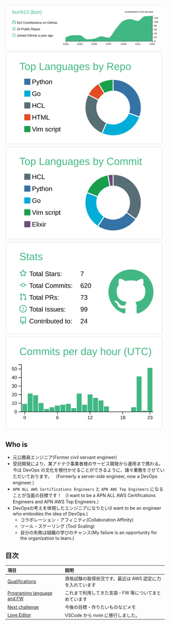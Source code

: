 [![](https://raw.githubusercontent.com/bun913/bun913/main/profile-summary-card-output/vue/0-profile-details.svg)](https://github.com/bun913/github-profile-summary-cards)
[![](https://raw.githubusercontent.com/bun913/bun913/main/profile-summary-card-output/vue/1-repos-per-language.svg)](https://github.com/bun913/github-profile-summary-cards) [![](https://raw.githubusercontent.com/bun913/bun913/main/profile-summary-card-output/vue/2-most-commit-language.svg)](https://github.com/bun913/github-profile-summary-cards)
[![](https://raw.githubusercontent.com/bun913/bun913/main/profile-summary-card-output/vue/3-stats.svg)](https://github.com/bun913/github-profile-summary-cards) [![](https://raw.githubusercontent.com/bun913/bun913/main/profile-summary-card-output/vue/4-productive-time.svg)](https://github.com/bun913/github-profile-summary-cards)

## Who is

- 元公務員エンジニア(Former civil servant engineer)
- 受託開発により、某アドテク事業者様のサービス開発から運用まで携わる。今は DevOps の文化を根付かせることができるように、諸々業務をさせていただいております。
  （Formerly a server-side engineer, now a DevOps engineer.）
- `APN ALL AWS Certifications Engineers` と `APN AWS Top Engineers` になることが当面の目標です！
  （I want to be a APN ALL AWS Certifications Engineers and APN AWS Top Engineers.）
- DevOpsの考えを体現したエンジニアになりたい(I want to be an engineer who embodies the idea of DevOps.)
  - コラボレーション・アフィニティ(Collaboration Affinity)
  - ツール・スケーリング (Tool Scaling)
  - 自分の失敗は組織の学びのチャンス(My failure is an opportunity for the organization to learn.)

## 目次

| 項目                                                           | 説明                                                      |
| :------------------------------------------------------------- | :-------------------------------------------------------- |
| [Qualifications](./profile/certified.md)                       | 資格試験の取得状況です。最近は AWS 認定に力を入れています |
| [Programing language and FW](./profile/programing_language.md) | これまで利用してきた言語・FW 等についてまとめています     |
| [Next challenge](./profile/next_challenge.md)                  | 今後の目標・作りたいものなどメモ                          |
| [Love Editor](./profile/editor.md)                             | VSCode から nvim に移行しました。                         |
